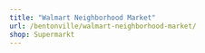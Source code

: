 ```yaml
---
title: "Walmart Neighborhood Market"
url: /bentonville/walmart-neighborhood-market/
shop: Supermarkt
---
```

